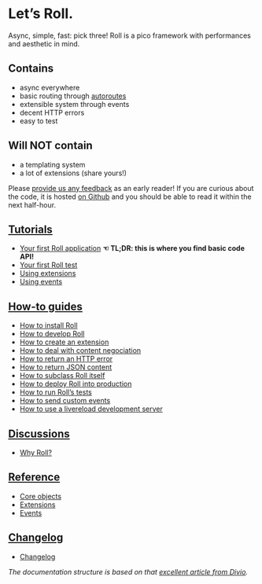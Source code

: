# Let’s Roll.

Async, simple, fast: pick three! Roll is a pico framework with
performances and aesthetic in mind.


## Contains

* async everywhere
* basic routing through [autoroutes](https://github.com/pyrates/autoroutes)
* extensible system through events
* decent HTTP errors
* easy to test


## Will NOT contain

* a templating system
* a lot of extensions (share yours!)


Please [provide us any feedback](https://github.com/pyrates/roll/issues/new)
as an early reader! If you are curious about the code, it is hosted
[on Github](https://github.com/pyrates/roll/blob/master/roll/__init__.py)
and you should be able to read it within the next half-hour.


## [Tutorials](tutorials.md)

* [Your first Roll application](tutorials.md#your-first-roll-application)
  **☜ TL;DR: this is where you find basic code API!**
* [Your first Roll test](tutorials.md#your-first-roll-test)
* [Using extensions](tutorials.md#using-extensions)
* [Using events](tutorials.md#using-events)


## [How-to guides](how-to-guides.md)

* [How to install Roll](how-to-guides.md#how-to-install-roll)
* [How to develop Roll](how-to-guides.md#how-to-develop-roll)
* [How to create an extension](how-to-guides.md#how-to-create-an-extension)
* [How to deal with content negociation](how-to-guides.md#how-to-deal-with-content-negociation)
* [How to return an HTTP error](how-to-guides.md#how-to-return-an-http-error)
* [How to return JSON content](how-to-guides.md#how-to-return-json-content)
* [How to subclass Roll itself](how-to-guides.md#how-to-subclass-roll-itself)
* [How to deploy Roll into production](how-to-guides.md#how-to-deploy-roll-into-production)
* [How to run Roll’s tests](how-to-guides.md#how-to-run-rolls-tests)
* [How to send custom events](how-to-guides.md#how-to-send-custom-events)
* [How to use a livereload development server](how-to-guides.md#how-to-use-a-livereload-development-server)


## [Discussions](discussions.md)

* [Why Roll?](discussions.md#why-roll)


## [Reference](reference.md)

* [Core objects](reference.md#core-objects)
* [Extensions](reference.md#extensions)
* [Events](reference.md#events)


## [Changelog](changelog.md)

* [Changelog](changelog.md)

*The documentation structure is based on that
[excellent article from Divio](https://www.divio.com/en/blog/documentation/).*
